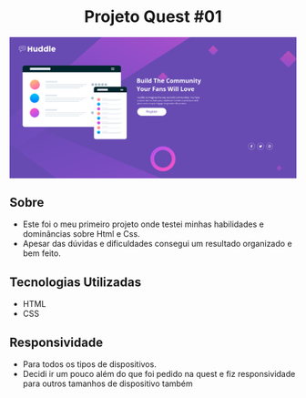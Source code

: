 <h1 style="text-align: center;">Projeto Quest #01</h1>
<div style="display: flex; justify-content: center; align-items: center;">
  <img src="./src/images/Screenshot_1.png" alt="imagem final do projeto" >
</div>

## Sobre
- Este foi o meu primeiro projeto onde testei minhas habilidades e dominâncias sobre Html e Css.
- Apesar das dúvidas e dificuldades consegui um resultado organizado e bem feito.

## Tecnologias Utilizadas 
- HTML 
- CSS

## Responsividade
- Para todos os tipos de dispositivos.
- Decidi ir um pouco além do que foi pedido na quest e fiz responsividade para outros tamanhos de dispositivo também

